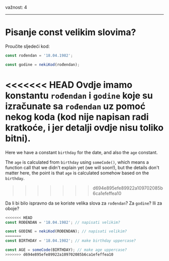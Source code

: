 važnost: 4

---

# Pisanje const velikim slovima?

Proučite sljedeći kod:

```js
const rođendan = '18.04.1982';

const godine = nekiKod(rođendan);
```

<<<<<<< HEAD
Ovdje imamo konstantu `rođendan` i `godine` koje su izračunate sa `rođendan` uz pomoć nekog koda (kod nije napisan radi kratkoće, i jer detalji ovdje nisu toliko bitni).
=======
Here we have a constant `birthday` for the date, and also the `age` constant.

The `age` is calculated from `birthday` using `someCode()`, which means a function call that we didn't explain yet (we will soon!), but the details don't matter here, the point is that `age` is calculated somehow based on the `birthday`.
>>>>>>> d694e895efe89922a109702085b6ca1efeffea10

Da li bi bilo ispravno da se koriste velika slova za `rođendan`? Za `godine`? Ili za oboje?

```js
<<<<<<< HEAD
const ROĐENDAN = '18.04.1982'; // napisati velikim?

const GODINE = nekiKod(ROĐENDAN); // napisati velikim?
=======
const BIRTHDAY = '18.04.1982'; // make birthday uppercase?

const AGE = someCode(BIRTHDAY); // make age uppercase?
>>>>>>> d694e895efe89922a109702085b6ca1efeffea10
```
